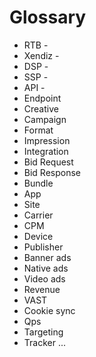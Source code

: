 # Glossary
- RTB - 
- Xendiz - 
- DSP -
- SSP -
- API - 
- Endpoint
- Creative
- Campaign
- Format
- Impression
- Integration
- Bid Request
- Bid Response
- Bundle
- App
- Site
- Carrier
- CPM 
- Device
- Publisher
- Banner ads
- Native ads
- Video ads
- Revenue
- VAST
- Cookie sync
- Qps
- Targeting 
- Tracker
...